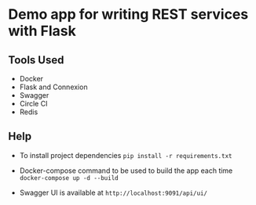 # Demo app for writing REST services with Flask

## Tools Used
* Docker
* Flask and Connexion
* Swagger
* Circle CI
* Redis

## Help
* To install project dependencies
`pip install -r requirements.txt`

* Docker-compose command to be used to build the app each time
`docker-compose up -d --build`

* Swagger UI is available at
`http://localhost:9091/api/ui/`
